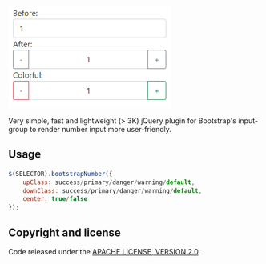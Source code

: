 ![Screenshot](screenshot.png "bootstrap-spin.js")

Very simple, fast and lightweight (> 3K) jQuery plugin for Bootstrap's input-group to render number input more user-friendly.

## Usage

```javascript
$(SELECTOR).bootstrapNumber({
	upClass: success/primary/danger/warning/default,
	downClass: success/primary/danger/warning/default,
	center: true/false
});
```

## Copyright and license

Code released under the [APACHE LICENSE, VERSION 2.0](https://www.apache.org/licenses/LICENSE-2.0.html).
